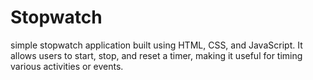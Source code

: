 # Stopwatch
simple stopwatch application built using HTML, CSS, and JavaScript. It allows users to start, stop, and reset a timer, making it useful for timing various activities or events.
